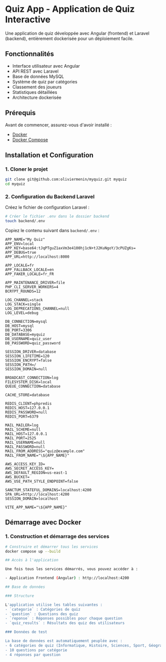 # Quiz App - Application de Quiz Interactive

Une application de quiz développée avec Angular (frontend) et Laravel (backend), entièrement dockerisée pour un déploiement facile.

## Fonctionnalités

- Interface utilisateur avec Angular
- API REST avec Laravel
- Base de données MySQL
- Système de quiz par catégories
- Classement des joueurs
- Statistiques détaillées
- Architecture dockerisée

## Prérequis

Avant de commencer, assurez-vous d'avoir installé :

- [Docker](https://docs.docker.com/get-docker/)
- [Docker Compose](https://docs.docker.com/compose/install/)

## Installation et Configuration

### 1. Cloner le projet

```bash
git clone git@github.com:oliviermenin/myquiz.git myquiz
cd myquiz
```

### 2. Configuration du Backend Laravel

Créez le fichier de configuration Laravel :

```bash
# Créer le fichier .env dans le dossier backend
touch backend/.env
```

Copiez le contenu suivant dans `backend/.env` :

```env
APP_NAME="My Quiz"
APP_ENV=local
APP_KEY=base64:tJqPTguZ1axVm3e4100hj1cN+tJ2KuNgoY/3cPUZgKs=
APP_DEBUG=true
APP_URL=http://localhost:8000

APP_LOCALE=fr
APP_FALLBACK_LOCALE=en
APP_FAKER_LOCALE=fr_FR

APP_MAINTENANCE_DRIVER=file
PHP_CLI_SERVER_WORKERS=4
BCRYPT_ROUNDS=12

LOG_CHANNEL=stack
LOG_STACK=single
LOG_DEPRECATIONS_CHANNEL=null
LOG_LEVEL=debug

DB_CONNECTION=mysql
DB_HOST=mysql
DB_PORT=3306
DB_DATABASE=myquiz
DB_USERNAME=quiz_user
DB_PASSWORD=quiz_password

SESSION_DRIVER=database
SESSION_LIFETIME=120
SESSION_ENCRYPT=false
SESSION_PATH=/
SESSION_DOMAIN=null

BROADCAST_CONNECTION=log
FILESYSTEM_DISK=local
QUEUE_CONNECTION=database

CACHE_STORE=database

REDIS_CLIENT=phpredis
REDIS_HOST=127.0.0.1
REDIS_PASSWORD=null
REDIS_PORT=6379

MAIL_MAILER=log
MAIL_SCHEME=null
MAIL_HOST=127.0.0.1
MAIL_PORT=2525
MAIL_USERNAME=null
MAIL_PASSWORD=null
MAIL_FROM_ADDRESS="quiz@example.com"
MAIL_FROM_NAME="\${APP_NAME}"

AWS_ACCESS_KEY_ID=
AWS_SECRET_ACCESS_KEY=
AWS_DEFAULT_REGION=us-east-1
AWS_BUCKET=
AWS_USE_PATH_STYLE_ENDPOINT=false

SANCTUM_STATEFUL_DOMAINS=localhost:4200
SPA_URL=http://localhost:4200
SESSION_DOMAIN=localhost

VITE_APP_NAME="\${APP_NAME}"
```

## Démarrage avec Docker

### 1. Construction et démarrage des services

```bash
# Construire et démarrer tous les services
docker compose up --build

## Accès à l'application

Une fois tous les services démarrés, vous pouvez accéder à :

- Application Frontend (Angular) : http://localhost:4200

## Base de données

### Structure

L'application utilise les tables suivantes :
- `categorie` : Catégories de quiz
- `question` : Questions des quiz
- `reponse` : Réponses possibles pour chaque question
- `quiz_results` : Résultats des quiz des utilisateurs

### Données de test

La base de données est automatiquement peuplée avec :
- 6 catégories de quiz (Informatique, Histoire, Sciences, Sport, Géographie, Littérature)
- 10 questions par catégorie
- 4 réponses par question
